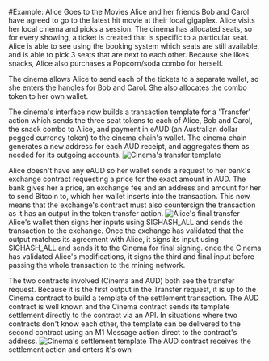 #Example: Alice Goes to the Movies
Alice and her friends Bob and Carol have agreed to go to the latest hit movie at their local gigaplex.
Alice visits her local cinema and picks a session. The cinema has allocated seats, so for every showing, a ticket is created that is specific to a particular seat. Alice is able to see using the booking system which seats are still available, and is able to pick 3 seats that are next to each other.
Because she likes snacks, Alice also purchases a Popcorn/soda combo for herself. 

The cinema allows Alice to send each of the tickets to a separate wallet, so she enters the handles for Bob and Carol. She also allocates the combo token to her own wallet.

The cinema's interface now builds a transaction template for a 'Transfer' action which sends the three seat tokens to each of Alice, Bob and Carol, the snack combo to Alice, and payment in eAUD (an Australian dollar pegged currency token) to the cinema chain's wallet. The cinema chain generates a new address for each AUD receipt, and aggregates them as needed for its outgoing accounts.
<img src="https://raw.githubusercontent.com/tokenized/docs/master/images/cinema-transfer-template.svg?sanitize=true" alt="Cinema's transfer template">

Alice doesn't have any eAUD so her wallet sends a request to her bank's exchange contract requesting a price for the exact amount in AUD. The bank gives her a price, an exchange fee and an address and amount for her to send Bitcoin to, which her wallet inserts into the transaction. This now means that the exchange's contract must also countersign the transaction as it has an output in the token transfer action.
<img src="https://raw.githubusercontent.com/tokenized/docs/master/images/cinema-transfer-final.svg?sanitize=true" alt="Alice's final transfer">
 Alice's wallet then signs her inputs using SIGHASH_ALL and sends the transaction to the exchange. Once the exchange has validated that the output matches its agreement with Alice, it signs its input using SIGHASH_ALL and sends it to the Cinema for final signing. once the Cinema has validated Alice's modifications, it signs the third and final input before passing the whole transaction to the mining network. 

The two contracts involved (Cinema and AUD) both see the transfer request. Because it is the first output in the Transfer request, it is up to the Cinema contract to build a template of the settlement transaction. The AUD contract is well known and the Cinema contract sends its template settlement directly to the contract via an API. In situations where two contracts don't know each other, the template can be delivered to the second contract using an M1 Message action direct to the contract's address.
<img src="https://raw.githubusercontent.com/tokenized/docs/master/images/cinema-settlement-template.svg?sanitize=true" alt="Cinema's settlement template">
The AUD contract receives the settlement action and enters it's own  
